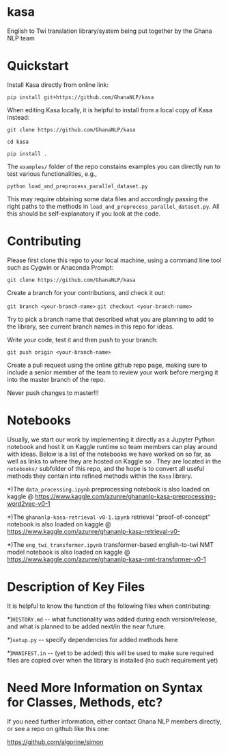 # kasa
English to Twi translation library/system being put together by the Ghana NLP team

# Quickstart
Install Kasa directly from online link:

`pip install git+https://github.com/GhanaNLP/kasa`

When editing Kasa locally, it is helpful to install from a local copy of Kasa instead:

`git clone https://github.com/GhanaNLP/kasa`

`cd kasa`

`pip install .`

The `examples/` folder of the repo constains examples you can directly run to test various functionalities, e.g., 

`python load_and_preprocess_parallel_dataset.py`

This may require obtaining some data files and accordingly passing the right paths to the methods in `load_and_preprocess_parallel_dataset.py`. All this should be self-explanatory if you look at the code.


# Contributing
Please first clone this repo to your local machine, using a command line tool such as Cygwin or Anaconda Prompt:

`git clone https://github.com/GhanaNLP/kasa`

Create a branch for your contributions, and check it out:

`git branch <your-branch-name>`
`git checkout <your-branch-name>`

Try to pick a branch name that described what you are planning to add to the library, see current branch names in this repo for ideas.

Write your code, test it and then push to your branch:

`git push origin <your-branch-name>`

Create a pull request using the online github repo page, making sure to include a senior member of the team to review your work before merging it into the master branch of the repo. 

Never push changes to master!!!

# Notebooks
Usually, we start our work by implementing it directly as a Jupyter Python notebook and host it on Kaggle runtime so team members can play around with ideas. Below is a list of the notebooks we have worked on so far, as well as links to where they are hosted on Kaggle so . They are located in the `notebooks/` subfolder of this repo, and the hope is to convert all useful methods they contain into refined methods within the `Kasa` library.

*)The `data_processing.ipynb` preprocessing notebook is also loaded on kaggle @ https://www.kaggle.com/azunre/ghananlp-kasa-preprocessing-word2vec-v0-1 

*)The `ghananlp-kasa-retrieval-v0-1.ipynb` retrieval "proof-of-concept" notebook is also loaded on kaggle @ https://www.kaggle.com/azunre/ghananlp-kasa-retrieval-v0-

*)The `eng_twi_transformer.ipynb` transformer-based english-to-twi NMT model notebook is also loaded on kaggle @ 
https://www.kaggle.com/azunre/ghananlp-kasa-nmt-transformer-v0-1

# Description of Key Files
It is helpful to know the function of the following files when contributing:

*)`HISTORY.md` -- what functionality was added during each version/release, and what is planned to be added next/in the near future.

*)`setup.py` -- specify dependencies for added methods here

*)`MANIFEST.in` -- (yet to be added) this will be used to make sure required files are copied over when the library is installed (no such requirement yet)

# Need More Information on Syntax for Classes, Methods, etc?
If you need further information, either contact Ghana NLP members directly, or see a repo on github like this one:

https://github.com/algorine/simon
